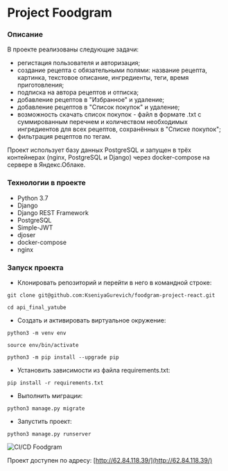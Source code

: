 # Project Foodgram
### Описание
В проекте реализованы следующие задачи:
- регистация пользователя и авторизация;
- создание рецепта с обязательными полями: название рецепта, картинка, текстовое описание, ингредиенты, теги, время приготовления;
- подписка на автора рецептов и отписка;
- добавление рецептов в "Избранное" и удаление;
- добавление рецептов в "Cписок покупок" и удаление;
- возможность скачать список покупок - файл в формате .txt с суммированным перечнем и количеством необходимых ингредиентов для всех рецептов, сохранённых в "Списке покупок";
- фильтрация рецептов по тегам.

Проект использует базу данных PostgreSQL и запущен в трёх контейнерах (nginx, PostgreSQL и Django) через docker-compose на сервере в Яндекс.Облаке.

### Технологии в проекте
- Python 3.7
- Django
- Django REST Framework
- PostgreSQL
- Simple-JWT
- djoser
- docker-compose
- nginx

### Запуск проекта

- Клонировать репозиторий и перейти в него в командной строке:

```
git clone git@github.com:KseniyaGurevich/foodgram-project-react.git
```

```
cd api_final_yatube
```

- Cоздать и активировать виртуальное окружение:

```
python3 -m venv env
```
```
source env/bin/activate
```
```
python3 -m pip install --upgrade pip
```

- Установить зависимости из файла requirements.txt:

```
pip install -r requirements.txt
```

- Выполнить миграции:

```
python3 manage.py migrate
```

- Запустить проект:

```
python3 manage.py runserver
```


![CI/CD Foodgram](https://github.com/KseniyaGurevich/foodgram-project-react/actions/workflows/main.yml/badge.svg)


Проект доступен по адресу: [http://62.84.118.39/](http://62.84.118.39/)

